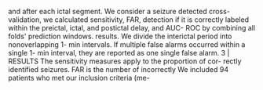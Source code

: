 and after each ictal segment. We consider a seizure detected cross- validation, we calculated sensitivity, FAR, detection
if it is correctly labeled within the preictal, ictal, and postictal delay, and AUC- ROC by combining all folds' prediction
windows. results.
We divide the interictal period into nonoverlapping 1- min
intervals. If multiple false alarms occurred within a single
1- min interval, they are reported as one single false alarm. 3 | RESULTS
The sensitivity measures apply to the proportion of cor-
rectly identified seizures. FAR is the number of incorrectly We included 94 patients who met our inclusion criteria (me-
